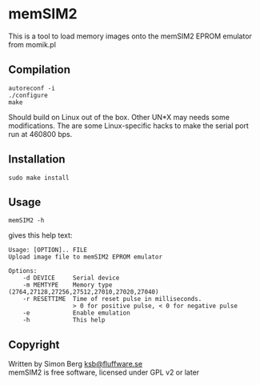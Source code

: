 memSIM2
=======

This is a tool to load memory images onto the memSIM2 EPROM emulator
from momik.pl

Compilation
-----------

	autoreconf -i
	./configure
	make
    

Should build on Linux out of the box.
Other UN*X may needs some modifications. The are some Linux-specific hacks to make the serial port run at 460800 bps.


Installation
------------

	sudo make install


Usage
-----

	memSIM2 -h

gives this help text:

```
Usage: [OPTION].. FILE
Upload image file to memSIM2 EPROM emulator

Options:
	-d DEVICE     Serial device
	-m MEMTYPE    Memory type (2764,27128,27256,27512,27010,27020,27040)
	-r RESETTIME  Time of reset pulse in milliseconds.
	              > 0 for positive pulse, < 0 for negative pulse
	-e            Enable emulation
	-h            This help
```

Copyright
---------

Written by Simon Berg <ksb@fluffware.se>  
memSIM2 is free software, licensed under GPL v2 or later

